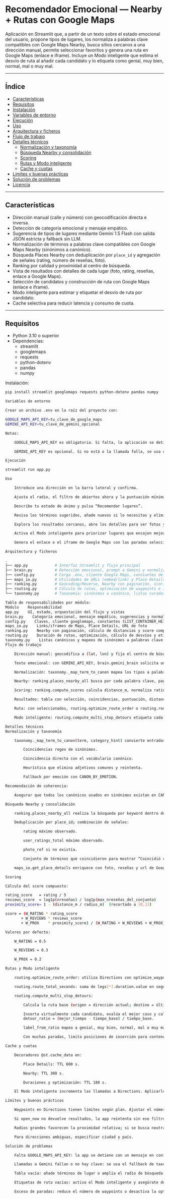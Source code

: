 # Recomendador Emocional — Nearby + Rutas con Google Maps

Aplicación en Streamlit que, a partir de un texto sobre el estado emocional del usuario, propone tipos de lugares, los normaliza a palabras clave compatibles con Google Maps Nearby, busca sitios cercanos a una dirección manual, permite seleccionar favoritos y genera una ruta en Google Maps (enlace e iframe). Incluye un Modo inteligente que estima el desvío de ruta al añadir cada candidato y lo etiqueta como genial, muy bien, normal, mal o muy mal.

---

## Índice
- [Características](#características)
- [Requisitos](#requisitos)
- [Instalación](#instalación)
- [Variables de entorno](#variables-de-entorno)
- [Ejecución](#ejecución)
- [Uso](#uso)
- [Arquitectura y ficheros](#arquitectura-y-ficheros)
- [Flujo de trabajo](#flujo-de-trabajo)
- [Detalles técnicos](#detalles-técnicos)
  - [Normalización y taxonomía](#normalización-y-taxonomía)
  - [Búsqueda Nearby y consolidación](#búsqueda-nearby-y-consolidación)
  - [Scoring](#scoring)
  - [Rutas y Modo inteligente](#rutas-y-modo-inteligente)
  - [Cache y cuotas](#cache-y-cuotas)
- [Límites y buenas prácticas](#límites-y-buenas-prácticas)
- [Solución de problemas](#solución-de-problemas)
- [Licencia](#licencia)

---

## Características

- Dirección manual (calle y número) con geocodificación directa e inversa.
- Detección de categoría emocional y mensaje empático.
- Sugerencia de tipos de lugares mediante Gemini 1.5 Flash con salida JSON estricta y fallback sin LLM.
- Normalización de términos a palabras clave compatibles con Google Maps Nearby (sinónimos a canónico).
- Búsqueda Places Nearby con deduplicación por `place_id` y agregación de señales (rating, número de reseñas, foto).
- Ranking por calidad y proximidad al centro de búsqueda.
- Vista de resultados con detalles de cada lugar (foto, rating, reseñas, enlace a Google Maps).
- Selección de candidatos y construcción de ruta con Google Maps (enlace e iframe).
- Modo inteligente para estimar y etiquetar el desvío de ruta por candidato.
- Cache selectiva para reducir latencia y consumo de cuota.

---

## Requisitos

- Python 3.10 o superior
- Dependencias:
  - streamlit
  - googlemaps
  - requests
  - python-dotenv
  - pandas
  - numpy

Instalación:

```bash
pip install streamlit googlemaps requests python-dotenv pandas numpy

Variables de entorno

Crear un archivo .env en la raíz del proyecto con:

GOOGLE_MAPS_API_KEY=tu_clave_de_google_maps
GEMINI_API_KEY=tu_clave_de_gemini_opcional

Notas:

    GOOGLE_MAPS_API_KEY es obligatoria. Si falta, la aplicación se detiene al arrancar.

    GEMINI_API_KEY es opcional. Si no está o la llamada falla, se usa un fallback curado para el mensaje y los tipos de lugar.

Ejecución

streamlit run app.py

Uso

    Introduce una dirección en la barra lateral y confirma.

    Ajusta el radio, el filtro de abiertos ahora y la puntuación mínima.

    Describe tu estado de ánimo y pulsa “Recomendar lugares”.

    Revisa los términos sugeridos, añade nuevos si lo necesitas y elimina los que no quieras.

    Explora los resultados cercanos, abre los detalles para ver fotos y reseñas, y marca los que te interesen.

    Activa el Modo inteligente para priorizar lugares que encajen mejor en tu ruta.

    Genera el enlace o el iframe de Google Maps con las paradas seleccionadas, con opción de optimizar el orden.

Arquitectura y ficheros

.
├── app.py            # Interfaz Streamlit y flujo principal
├── brain.py          # Detección emocional, prompt a Gemini y normalización de sugerencias
├── config.py         # Carga .env, cliente Google Maps, constantes de UI y pesos del scoring
├── maps_io.py        # Utilidades de URLs (embed/link) y Place Details/Photo
├── ranking.py        # Geocoding/Reverse, Nearby con paginación, scoring y filtros
├── routing.py        # Cálculo de rutas, optimización de waypoints e inserción de paradas
└── taxonomy.py       # Taxonomía: sinónimos a canónico, listas curadas y heurísticas

Tabla de responsabilidades por módulo:
Módulo    Responsabilidad
app.py    UI, estado, orquestación del flujo y vistas
brain.py    Categoría emocional, mensaje empático, sugerencias y normalización
config.py    Claves, cliente googlemaps, constantes (LIST_CONTAINER_HEIGHT_PX, pesos)
maps_io.py    Links/iframes de Maps, Place Details, URL de foto
ranking.py    Nearby con paginación, cálculo de distancias y score compuesto
routing.py    Duración de rutas, optimización, cálculo de desvíos y etiquetado
taxonomy.py    Listas canónicas y mapeos de sinónimos a palabras clave Nearby
Flujo de trabajo

    Dirección manual: geocodifica a (lat, lon) y fija el centro de búsqueda.

    Texto emocional: con GEMINI_API_KEY, brain.gemini_brain solicita un JSON con category, empathy, place_types.

    Normalización: taxonomy._map_term_to_canon mapea los tipos a palabras clave canónicas aptas para Nearby.

    Nearby: ranking.places_nearby_all busca por cada palabra clave, pagina resultados y deduplica por place_id.

    Scoring: ranking.compute_scores calcula distance_m, normaliza rating y reseñas, y combina con proximidad en un score.

    Resultados: tabla con selección, coincidencias, puntuación, distancia, rating, reseñas y popover de detalles.

    Ruta: con seleccionados, routing.optimize_route_order o routing.route_total_seconds y construcción de enlace/iframe.

    Modo inteligente: routing.compute_multi_stop_detours etiqueta cada candidato con su impacto en la ruta.

Detalles técnicos
Normalización y taxonomía

    taxonomy._map_term_to_canon(term, category_hint) convierte entradas libres a un vocabulario canónico compatible con Nearby mediante:

        Coincidencias regex de sinónimos.

        Coincidencia directa con el vocabulario canónico.

        Heurística que elimina adjetivos comunes y reintenta.

        Fallback por emoción con CANON_BY_EMOTION.

Recomendación de coherencia:

    Asegurar que todos los canónicos usados en sinónimos existan en CANON_KEYWORDS. Unificar nombres como minigolf frente a mini golf. Si se usa templo, incluirlo también en CANON_KEYWORDS.

Búsqueda Nearby y consolidación

    ranking.places_nearby_all realiza la búsqueda por keyword dentro de un radio y maneja la paginación con next_page_token (incluye la espera mínima requerida por la API).

    Deduplicación por place_id; combinación de señales:

        rating máximo observado.

        user_ratings_total máximo observado.

        photo_ref si no existía.

        Conjunto de términos que coincidieron para mostrar “Coincidió con”.

    maps_io.get_place_details enriquece con foto, reseñas y url de Google Maps.

Scoring

Cálculo del score compuesto:

rating_score   = rating / 5
reviews_score  = log1p(nreseñas) / log1p(max_nreseñas_del_conjunto)
proximity_score= 1 - (distance_m / radius_m)  (recortado a [0,1])

score = (W_RATING * rating_score
       + W_REVIEWS * reviews_score
       + W_PROX    * proximity_score) / (W_RATING + W_REVIEWS + W_PROX)

Valores por defecto:

    W_RATING = 0.5

    W_REVIEWS = 0.3

    W_PROX = 0.2

Rutas y Modo inteligente

    routing.optimize_route_order: utiliza Directions con optimize_waypoints=True para reordenar paradas y devuelve duración total.

    routing.route_total_seconds: suma de legs[*].duration.value en segundos.

    routing.compute_multi_stop_detours:

        Calcula la ruta base (origen = dirección actual; destino = último seleccionado; waypoints = resto).

        Inserta virtualmente cada candidato, evalúa el mejor caso y calcula:
        detour_ratio = (mejor_tiempo - tiempo_base) / tiempo_base.

        label_from_ratio mapea a genial, muy bien, normal, mal o muy mal.

        Con muchas paradas, limita posiciones de inserción para contener consumo de cuota.

Cache y cuotas

    Decoradores @st.cache_data en:

        Place Details: TTL 600 s.

        Nearby: TTL 300 s.

        Duraciones y optimización: TTL 180 s.

    El Modo inteligente incrementa las llamadas a Directions. Aplicarlo cuando haya al menos un lugar seleccionado y, si el volumen es grande, limitar el etiquetado a los top N por score.

Límites y buenas prácticas

    Waypoints en Directions tienen límites según plan. Ajustar el número de paradas si te acercas al máximo.

    Si open_now no devuelve resultados, la app reintenta sin ese filtro automáticamente.

    Radios grandes favorecen la proximidad relativa; si se busca neutralidad entre radios, considerar funciones de decaimiento por distancia absoluta.

    Para direcciones ambiguas, especificar ciudad y país.

Solución de problemas

    Falta GOOGLE_MAPS_API_KEY: la app se detiene con un mensaje en config.py. Añade la clave al .env.

    Llamadas a Gemini fallan o no hay clave: se usa el fallback de taxonomía y mensaje empático.

    Tabla vacía: añade términos de lugar o amplía el radio de búsqueda.

    Etiquetas de ruta vacías: activa el Modo inteligente y asegúrate de tener al menos un lugar seleccionado.

    Exceso de paradas: reduce el número de waypoints o desactiva la optimización.